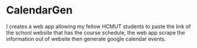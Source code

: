 # CalendarGen
I creates a web app allowing my fellow HCMUT students to paste the link of the school website that has the course schedule, the web app scrape the information out of website then generate google calendar events.
